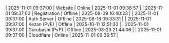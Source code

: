 | 2025-11-01 09:37:00 | Website | Online | 2025-11-01 09:36:57 |
| 2025-11-01 09:37:00 | Registration | Offline | 2025-09-09 16:40:23 |
| 2025-11-01 09:37:00 | Auth Server | Offline | 2025-08-18 09:33:31 |
| 2025-11-01 09:37:00 | Kezan (PvE) | Offline | 2025-10-11 12:51:30 |
| 2025-11-01 09:37:00 | Gurubashi (PvP) | Offline | 2025-08-23 21:44:06 |
| 2025-11-01 09:37:00 | Cloudflare | Online | 2025-11-01 09:36:57 |
